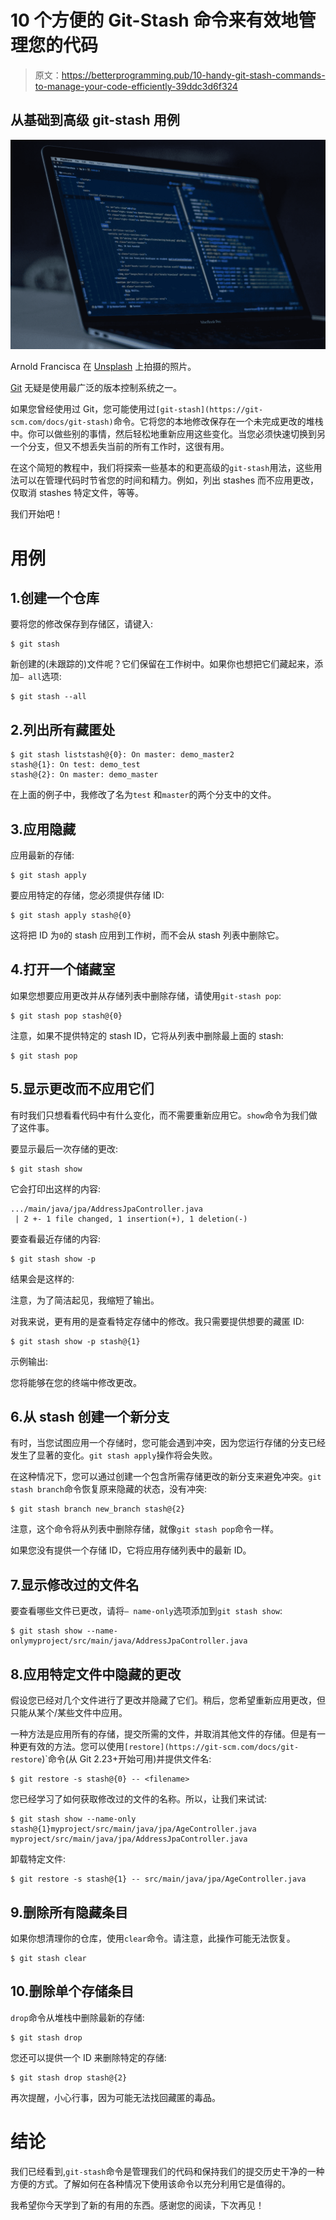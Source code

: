 # 10 个方便的 Git-Stash 命令来有效地管理您的代码

> 原文：<https://betterprogramming.pub/10-handy-git-stash-commands-to-manage-your-code-efficiently-39ddc3d6f324>

## 从基础到高级 git-stash 用例

![](img/beee9d1ebcdca3705f98b539e9094762.png)

Arnold Francisca 在 [Unsplash](https://unsplash.com?utm_source=medium&utm_medium=referral) 上拍摄的照片。

[Git](https://git-scm.com/) 无疑是使用最广泛的版本控制系统之一。

如果您曾经使用过 Git，您可能使用过`[git-stash](https://git-scm.com/docs/git-stash)`命令。它将您的本地修改保存在一个未完成更改的堆栈中。你可以做些别的事情，然后轻松地重新应用这些变化。当您必须快速切换到另一个分支，但又不想丢失当前的所有工作时，这很有用。

在这个简短的教程中，我们将探索一些基本的和更高级的`git-stash`用法，这些用法可以在管理代码时节省您的时间和精力。例如，列出 stashes 而不应用更改，仅取消 stashes 特定文件，等等。

我们开始吧！

# 用例

## 1.创建一个仓库

要将您的修改保存到存储区，请键入:

```
$ git stash
```

新创建的(未跟踪的)文件呢？它们保留在工作树中。如果你也想把它们藏起来，添加`— all`选项:

```
$ git stash --all
```

## 2.列出所有藏匿处

```
$ git stash liststash@{0}: On master: demo_master2
stash@{1}: On test: demo_test
stash@{2}: On master: demo_master
```

在上面的例子中，我修改了名为`test` 和`master`的两个分支中的文件。

## 3.应用隐藏

应用最新的存储:

```
$ git stash apply
```

要应用特定的存储，您必须提供存储 ID:

```
$ git stash apply stash@{0}
```

这将把 ID 为`0`的 stash 应用到工作树，而不会从 stash 列表中删除它。

## 4.打开一个储藏室

如果您想要应用更改并从存储列表中删除存储，请使用`git-stash pop`:

```
$ git stash pop stash@{0}
```

注意，如果不提供特定的 stash ID，它将从列表中删除最上面的 stash:

```
$ git stash pop
```

## 5.显示更改而不应用它们

有时我们只想看看代码中有什么变化，而不需要重新应用它。`show`命令为我们做了这件事。

要显示最后一次存储的更改:

```
$ git stash show
```

它会打印出这样的内容:

```
.../main/java/jpa/AddressJpaController.java
 | 2 +- 1 file changed, 1 insertion(+), 1 deletion(-)
```

要查看最近存储的内容:

```
$ git stash show -p
```

结果会是这样的:

注意，为了简洁起见，我缩短了输出。

对我来说，更有用的是查看特定存储中的修改。我只需要提供想要的藏匿 ID:

```
$ git stash show -p stash@{1}
```

示例输出:

您将能够在您的终端中修改更改。

## 6.从 stash 创建一个新分支

有时，当您试图应用一个存储时，您可能会遇到冲突，因为您运行存储的分支已经发生了显著的变化。`git stash apply`操作将会失败。

在这种情况下，您可以通过创建一个包含所需存储更改的新分支来避免冲突。`git stash branch`命令恢复原来隐藏的状态，没有冲突:

```
$ git stash branch new_branch stash@{2}
```

注意，这个命令将从列表中删除存储，就像`git stash pop`命令一样。

如果您没有提供一个存储 ID，它将应用存储列表中的最新 ID。

## 7.显示修改过的文件名

要查看哪些文件已更改，请将`— name-only`选项添加到`git stash show`:

```
$ git stash show --name-onlymyproject/src/main/java/AddressJpaController.java
```

## 8.应用特定文件中隐藏的更改

假设您已经对几个文件进行了更改并隐藏了它们。稍后，您希望重新应用更改，但只能从某个/某些文件中应用。

一种方法是应用所有的存储，提交所需的文件，并取消其他文件的存储。但是有一种更有效的方法。您可以使用`[restore](https://git-scm.com/docs/git-restore`)`命令(从 Git 2.23+开始可用)并提供文件名:

```
$ git restore -s stash@{0} -- <filename>
```

您已经学习了如何获取修改过的文件的名称。所以，让我们来试试:

```
$ git stash show --name-only stash@{1}myproject/src/main/java/jpa/AgeController.java
myproject/src/main/java/jpa/AddressJpaController.java 
```

卸载特定文件:

```
$ git restore -s stash@{1} -- src/main/java/jpa/AgeController.java
```

## 9.删除所有隐藏条目

如果你想清理你的仓库，使用`clear`命令。请注意，此操作可能无法恢复。

```
$ git stash clear
```

## 10.删除单个存储条目

`drop`命令从堆栈中删除最新的存储:

```
$ git stash drop
```

您还可以提供一个 ID 来删除特定的存储:

```
$ git stash drop stash@{2}
```

再次提醒，小心行事，因为可能无法找回藏匿的毒品。

# 结论

我们已经看到,`git-stash`命令是管理我们的代码和保持我们的提交历史干净的一种方便的方式。了解如何在各种情况下使用该命令以充分利用它是值得的。

我希望你今天学到了新的有用的东西。感谢您的阅读，下次再见！